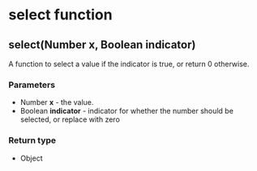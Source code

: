 select function
===============
select(Number **x**, Boolean **indicator**)
-------------------------------------------

A function to select a value if the indicator is true, or return 0 otherwise.

### Parameters

- Number **x** - the value.
- Boolean **indicator** - indicator for whether the number should be selected, or replace with zero

### Return type

- Object



